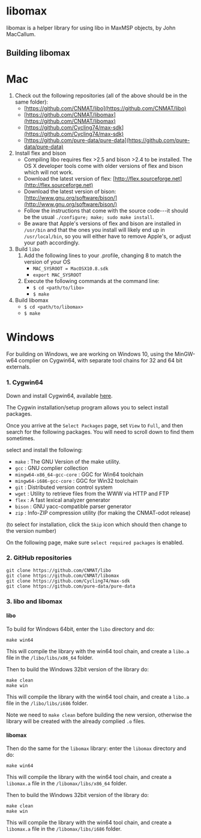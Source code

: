 # libomax

libomax is a helper library for using libo in MaxMSP objects, by John MacCallum.

## Building libomax
# Mac
1. Check out the following repositories (all of the above should be in the same folder):
   * [https://github.com/CNMAT/libo](https://github.com/CNMAT/libo)
   * [https://github.com/CNMAT/libomax](https://github.com/CNMAT/libomax)
   * [https://github.com/Cycling74/max-sdk](https://github.com/Cycling74/max-sdk)
   * [https://github.com/pure-data/pure-data](https://github.com/pure-data/pure-data)
2. Install flex and bison
   * Compiling libo requires flex >2.5 and bison >2.4 to be installed. The OS X developer tools come with older versions of flex and bison which will not work.
   * Download the latest version of flex: [http://flex.sourceforge.net](http://flex.sourceforge.net)
   * Download the latest version of bison: [http://www.gnu.org/software/bison/](http://www.gnu.org/software/bison/)
   * Follow the instructions that come with the source code---it should be the usual `./configure; make; sudo make install`.
   * Be aware that Apple's versions of flex and bison are installed in `/usr/bin` and that the ones you install will likely end up in `/usr/local/bin`, so you will either have to remove Apple's, or adjust your path accordingly.
3. Build `libo`
     1. Add the following lines to your .profile, changing 8 to match the version of your OS
   	    * `MAC_SYSROOT = MacOSX10.8.sdk`      
   	    * `export MAC_SYSROOT`
     2. Execute the following commands at the command line:
   	    * `$ cd <path/to/libo>`
   	    * `$ make`
4. Build libomax
   * `$ cd <path/to/libomax>`
   * `$ make`



# Windows
For building on Windows, we are working on Windows 10, using the MinGW-w64 complier on Cygwin64, with separate tool chains for 32 and 64 bit externals.

### 1. Cygwin64
Down and install Cygwin64, available [here](http://www.cygwin.com/install.html).

The Cygwin installation/setup program allows you to select install packages.

Once you arrive at the `Select Packages` page, set `View` to `Full`, and then search for the following packages. You will need to scroll down to find them sometimes.

select and install the following:
* `make` : The GNU Version of the make utility.
* `gcc` : GNU complier collection
* `mingw64-x86_64-gcc-core` : GGC for Win64 toolchain
* `mingw64-i686-gcc-core` : GGC for Win32 toolchain
* `git` : Distributed version control system
* `wget` : Utility to retrieve files from the WWW via HTTP and FTP
* `flex` : A fast lexical analyzer generator
* `bison` : GNU yacc-compatible parser generator
* `zip` : Info-ZIP compression utility (for making the CNMAT-odot release)

(to select for installation, click the `Skip` icon which should then change to the version number)

On the following page, make sure `select required packages` is enabled.


### 2. GitHub repositories

```
git clone https://github.com/CNMAT/libo
git clone https://github.com/CNMAT/libomax
git clone https://github.com/Cycling74/max-sdk
git clone https://github.com/pure-data/pure-data
```

### 3. libo and libomax

#### libo
To build for Windows 64bit, enter the `libo` directory and do:
```
make win64
```
This will compile the library with the win64 tool chain, and create a `libo.a` file in the `/libo/libs/x86_64` folder.

Then to build the Windows 32bit version of the library do:
```
make clean
make win
```
This will  compile the library with the win64 tool chain, and create a `libo.a` file in the `/libo/libs/i686` folder.

Note we need to `make clean` before building the new version, otherwise the library will be created with the already complied `.o` files.

#### libomax

Then do the same for the `libomax` library: enter the `libomax` directory and do:
```
make win64
```
This will  compile the library with the win64 tool chain, and create a `libomax.a` file in the `/libomax/libs/x86_64` folder.

Then to build the Windows 32bit version of the library do:
```
make clean
make win
```
This will  compile the library with the win64 tool chain, and create a `libomax.a` file in the `/libomax/libs/i686` folder.
